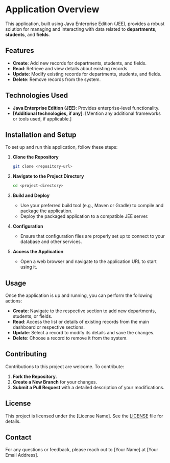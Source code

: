 # Application Overview

This application, built using Java Enterprise Edition (JEE), provides a robust solution for managing and interacting with data related to **departments**, **students**, and **fields**.

## Features

- **Create**: Add new records for departments, students, and fields.
- **Read**: Retrieve and view details about existing records.
- **Update**: Modify existing records for departments, students, and fields.
- **Delete**: Remove records from the system.

## Technologies Used

- **Java Enterprise Edition (JEE)**: Provides enterprise-level functionality.
- **[Additional technologies, if any]**: [Mention any additional frameworks or tools used, if applicable.]

## Installation and Setup

To set up and run this application, follow these steps:

1. **Clone the Repository**
    ```bash
    git clone <repository-url>
    ```

2. **Navigate to the Project Directory**
    ```bash
    cd <project-directory>
    ```

3. **Build and Deploy**
    - Use your preferred build tool (e.g., Maven or Gradle) to compile and package the application.
    - Deploy the packaged application to a compatible JEE server.

4. **Configuration**
    - Ensure that configuration files are properly set up to connect to your database and other services.

5. **Access the Application**
    - Open a web browser and navigate to the application URL to start using it.

## Usage

Once the application is up and running, you can perform the following actions:

- **Create**: Navigate to the respective section to add new departments, students, or fields.
- **Read**: Access the list or details of existing records from the main dashboard or respective sections.
- **Update**: Select a record to modify its details and save the changes.
- **Delete**: Choose a record to remove it from the system.

## Contributing

Contributions to this project are welcome. To contribute:

1. **Fork the Repository**.
2. **Create a New Branch** for your changes.
3. **Submit a Pull Request** with a detailed description of your modifications.

## License

This project is licensed under the [License Name]. See the [LICENSE](LICENSE) file for details.

## Contact

For any questions or feedback, please reach out to [Your Name] at [Your Email Address].
